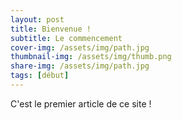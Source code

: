 ```yaml
---
layout: post
title: Bienvenue !
subtitle: Le commencement
cover-img: /assets/img/path.jpg
thumbnail-img: /assets/img/thumb.png
share-img: /assets/img/path.jpg
tags: [début]
---
```


C'est le premier article de ce site !
